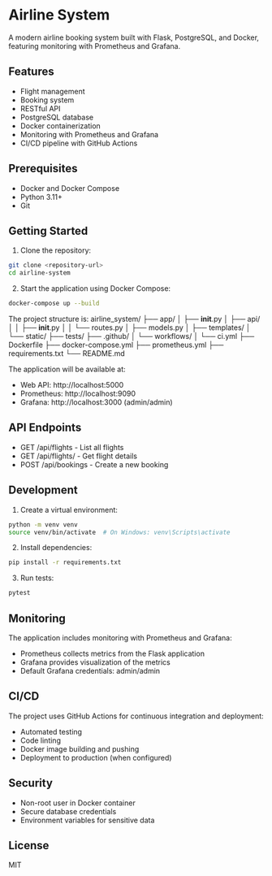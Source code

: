 # Airline System

A modern airline booking system built with Flask, PostgreSQL, and Docker, featuring monitoring with Prometheus and Grafana.

## Features

- Flight management
- Booking system
- RESTful API
- PostgreSQL database
- Docker containerization
- Monitoring with Prometheus and Grafana
- CI/CD pipeline with GitHub Actions

## Prerequisites

- Docker and Docker Compose
- Python 3.11+
- Git

## Getting Started

1. Clone the repository:
```bash
git clone <repository-url>
cd airline-system
```

2. Start the application using Docker Compose:
```bash
docker-compose up --build
```
The project structure is:
airline_system/
├── app/
│   ├── __init__.py
│   ├── api/
│   │   ├── __init__.py
│   │   └── routes.py
│   ├── models.py
│   ├── templates/
│   └── static/
├── tests/
├── .github/
│   └── workflows/
│       └── ci.yml
├── Dockerfile
├── docker-compose.yml
├── prometheus.yml
├── requirements.txt
└── README.md

The application will be available at:
- Web API: http://localhost:5000
- Prometheus: http://localhost:9090
- Grafana: http://localhost:3000 (admin/admin)

## API Endpoints

- GET /api/flights - List all flights
- GET /api/flights/<id> - Get flight details
- POST /api/bookings - Create a new booking

## Development

1. Create a virtual environment:
```bash
python -m venv venv
source venv/bin/activate  # On Windows: venv\Scripts\activate
```

2. Install dependencies:
```bash
pip install -r requirements.txt
```

3. Run tests:
```bash
pytest
```

## Monitoring

The application includes monitoring with Prometheus and Grafana:

- Prometheus collects metrics from the Flask application
- Grafana provides visualization of the metrics
- Default Grafana credentials: admin/admin

## CI/CD

The project uses GitHub Actions for continuous integration and deployment:

- Automated testing
- Code linting
- Docker image building and pushing
- Deployment to production (when configured)

## Security

- Non-root user in Docker container
- Secure database credentials
- Environment variables for sensitive data

## License

MIT 